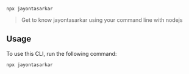 `npx jayontasarkar`

> Get to know jayontasarkar using your command line with nodejs

## Usage

To use this CLI, run the following command:

```sh
npx jayontasarkar
```